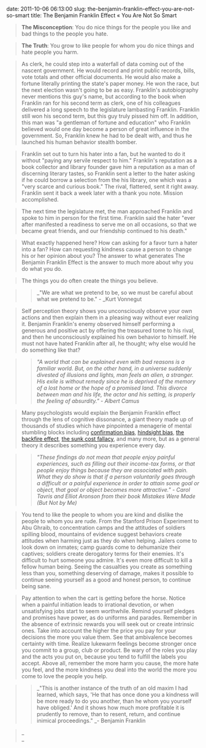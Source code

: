 date: 2011-10-06 06:13:00
slug: the-benjamin-franklin-effect-you-are-not-so-smart
title: The Benjamin Franklin Effect « You Are Not So Smart

    

> 

> 
> 

> 
> 

> 
> **The Misconception**: You do nice things for the people you like and bad things to the people you hate.
> 
> 

> 
> **The Truth**: You grow to like people for whom you do nice things and hate people you harm.
> 
> 

> 
> As clerk, he could step into a waterfall of data coming out of the nascent government. He would record and print public records, bills, vote totals and other official documents. He would also make a fortune literally printing the state's paper money. He won the race, but the next election wasn't going to be as easy. Franklin's autobiography never mentions this guy's name, but according to the book when Franklin ran for his second term as clerk, one of his colleagues delivered a long speech to the legislature lambasting Franklin. Franklin still won his second term, but this guy truly pissed him off. In addition, this man was "a gentleman of fortune and education" who Franklin believed would one day become a person of great influence in the government. So, Franklin knew he had to be dealt with, and thus he launched his human behavior stealth bomber.
> 
> 

> 
> Franklin set out to turn his hater into a fan, but he wanted to do it without "paying any servile respect to him." Franklin's reputation as a book collector and library founder gave him a reputation as a man of discerning literary tastes, so Franklin sent a letter to the hater asking if he could borrow a selection from the his library, one which was a "very scarce and curious book." The rival, flattered, sent it right away. Franklin sent it back a week later with a thank you note. Mission accomplished.
> 
> 

> 
> The next time the legislature met, the man approached Franklin and spoke to him in person for the first time. Franklin said the hater "ever after manifested a readiness to serve me on all occasions, so that we became great friends, and our friendship continued to his death."
> 
> 

> 
> What exactly happened here? How can asking for a favor turn a hater into a fan? How can requesting kindness cause a person to change his or her opinion about you? The answer to what generates The Benjamin Franklin Effect is the answer to much more about why you do what you do.
> 
> 

> 
> The things you do often create the things you believe.
> 
> 

> 
> 

>
>> 

>> 
>> _"We are what we pretend to be, so we must be careful about what we pretend to be." - _Kurt Vonnegut
>> 
>> 

> 
> 

> 
> Self perception theory shows you unconsciously observe your own actions and then explain them in a pleasing way without ever realizing it. Benjamin Franklin's enemy observed himself performing a generous and positive act by offering the treasured tome to his rival, and then he unconsciously explained his own behavior to himself. He must not have hated Franklin after all, he thought; why else would he do something like that?
> 
> 

>
>> 

>> 
>> _"A world that can be explained even with bad reasons is a familiar world. But, on the other hand, in a universe suddenly divested of illusions and lights, man feels an alien, a stranger. His exile is without remedy since he is deprived of the memory of a lost home or the hope of a promised land. This divorce between man and his life, the actor and his setting, is properly the feeling of absurdity." - Albert Camus_
>> 
>> 

> 
> 

> 
> Many psychologists would explain the Benjamin Franklin effect through the lens of cognitive dissonance, a giant theory made up of thousands of studies which have pinpointed a menagerie of mental stumbling blocks including [confirmation bias](http://youarenotsosmart.com/2010/06/23/confirmation-bias/), [hindsight bias](http://youarenotsosmart.com/2010/06/14/hindsight-bias/), [the backfire effect](http://youarenotsosmart.com/2011/06/10/the-backfire-effect/), [the sunk cost fallacy](http://youarenotsosmart.com/2011/03/25/the-sunk-cost-fallacy/), and many more, but as a general theory it describes something you experience every day.
> 
> 

>
>> 

>> 
>> _"These findings do not mean that people enjoy painful experiences, such as filling out their income-tax forms, or that people enjoy things because they are associated with pain. What they do show is that if a person voluntarily goes through a difficult or a painful experience in order to attain some goal or object, that goal or object becomes more attractive." - _Carol Tavris and Elliot Aronson from their book_ Mistakes Were Made (But Not by Me)_
>> 
>> 

> 
> 

> 
> 

> 
> You tend to like the people to whom you are kind and dislike the people to whom you are rude. From the Stanford Prison Experiment to Abu Ghraib, to concentration camps and the attitudes of soldiers spilling blood, mountains of evidence suggest behaviors create attitudes when harming just as they do when helping. Jailers come to look down on inmates; camp guards come to dehumanize their captives; soldiers create derogatory terms for their enemies. It's difficult to hurt someone you admire. It's even more difficult to kill a fellow human being. Seeing the casualties you create as something less than you, something deserving of damage, makes it possible to continue seeing yourself as a good and honest person, to continue being sane.
> 
> 

> 
> Pay attention to when the cart is getting before the horse. Notice when a painful initiation leads to irrational devotion, or when unsatisfying jobs start to seem worthwhile. Remind yourself pledges and promises have power, as do uniforms and parades. Remember in the absence of extrinsic rewards you will seek out or create intrinsic ones. Take into account the higher the price you pay for your decisions the more you value them. See that ambivalence becomes certainty with time. Realize lukewarm feelings become stronger once you commit to a group, club or product. Be wary of the roles you play and the acts you put on, because you tend to fulfill the labels you accept. Above all, remember the more harm you cause, the more hate you feel, and the more kindness you deal into the world the more you come to love the people you help.
> 
> 

>
>> 

>> 
>> _"This is another instance of the truth of an old maxim I had learned, which says, 'He that has once done you a kindness will be more ready to do you another, than he whom you yourself have obliged.' And it shows how much more profitable it is prudently to remove, than to resent, return, and continue inimical proceedings." _- Benjamin Franklin
>> 
>> 

> 
> 

> 
> _  
_
> 
> 

> 
> 

  


